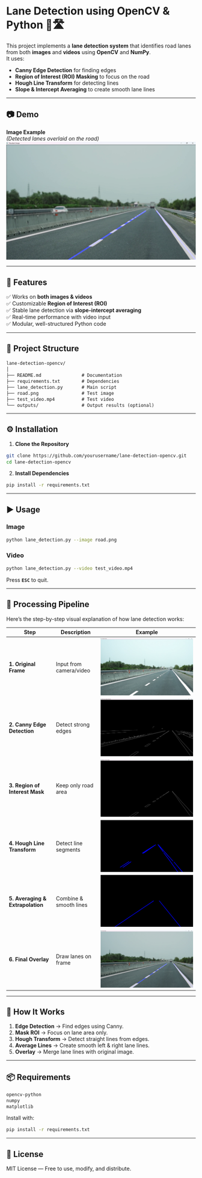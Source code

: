 # Lane Detection using OpenCV & Python 🚗🛣️

This project implements a **lane detection system** that identifies road lanes from both **images** and **videos** using **OpenCV** and **NumPy**.  
It uses:
- **Canny Edge Detection** for finding edges
- **Region of Interest (ROI) Masking** to focus on the road
- **Hough Line Transform** for detecting lines
- **Slope & Intercept Averaging** to create smooth lane lines

---

## 📷 Demo

**Image Example**  
*(Detected lanes overlaid on the road)*  
![Lane Detection Example](outputs/example.png)

---

## 🔹 Features
✅ Works on **both images & videos**  
✅ Customizable **Region of Interest (ROI)**  
✅ Stable lane detection via **slope-intercept averaging**  
✅ Real-time performance with video input  
✅ Modular, well-structured Python code  

---

## 📂 Project Structure
```
lane-detection-opencv/
│
├── README.md               # Documentation
├── requirements.txt        # Dependencies
├── lane_detection.py       # Main script
├── road.png                # Test image
├── test_video.mp4          # Test video
└── outputs/                # Output results (optional)
```

---

## ⚙️ Installation
1. **Clone the Repository**
```bash
git clone https://github.com/yourusername/lane-detection-opencv.git
cd lane-detection-opencv
```

2. **Install Dependencies**
```bash
pip install -r requirements.txt
```

---

## ▶️ Usage
### Image
```bash
python lane_detection.py --image road.png
```

### Video
```bash
python lane_detection.py --video test_video.mp4
```
Press **`ESC`** to quit.

---

## 🔄 Processing Pipeline

Here’s the step-by-step visual explanation of how lane detection works:  

| Step | Description | Example |
|------|-------------|---------|
| **1. Original Frame** | Input from camera/video | ![Step 1](outputs/step1_original.png) |
| **2. Canny Edge Detection** | Detect strong edges | ![Step 2](outputs/step2_canny.png) |
| **3. Region of Interest Mask** | Keep only road area | ![Step 3](outputs/step3_roi.png) |
| **4. Hough Line Transform** | Detect line segments | ![Step 4](outputs/step4_hough.png) |
| **5. Averaging & Extrapolation** | Combine & smooth lines | ![Step 5](outputs/step5_average.png) |
| **6. Final Overlay** | Draw lanes on frame | ![Step 6](outputs/step6_final.png) |

---

## 🧠 How It Works
1. **Edge Detection** → Find edges using Canny.
2. **Mask ROI** → Focus on lane area only.
3. **Hough Transform** → Detect straight lines from edges.
4. **Average Lines** → Create smooth left & right lane lines.
5. **Overlay** → Merge lane lines with original image.

---

## 📦 Requirements
```
opencv-python
numpy
matplotlib
```
Install with:
```bash
pip install -r requirements.txt
```

---

## 📜 License
MIT License — Free to use, modify, and distribute.
